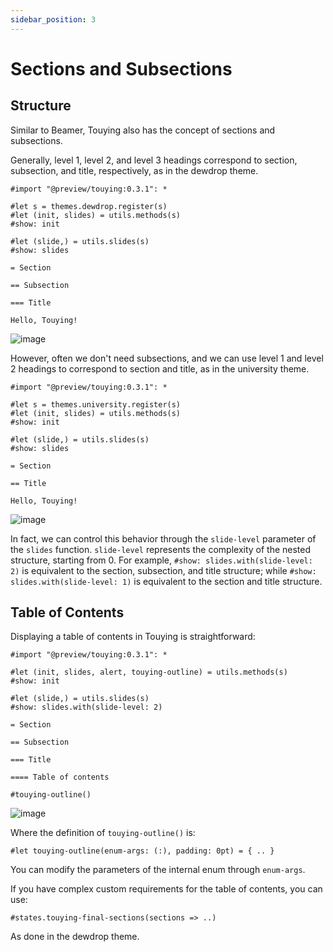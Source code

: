 ```yaml
---
sidebar_position: 3
---
```


# Sections and Subsections

## Structure

Similar to Beamer, Touying also has the concept of sections and subsections.

Generally, level 1, level 2, and level 3 headings correspond to section, subsection, and title, respectively, as in the dewdrop theme.

```typst
#import "@preview/touying:0.3.1": *

#let s = themes.dewdrop.register(s)
#let (init, slides) = utils.methods(s)
#show: init

#let (slide,) = utils.slides(s)
#show: slides

= Section

== Subsection

=== Title

Hello, Touying!
```

![image](https://github.com/touying-typ/touying/assets/34951714/1574e74d-25c1-418f-a84f-b974f42edae5)

However, often we don't need subsections, and we can use level 1 and level 2 headings to correspond to section and title, as in the university theme.

```typst
#import "@preview/touying:0.3.1": *

#let s = themes.university.register(s)
#let (init, slides) = utils.methods(s)
#show: init

#let (slide,) = utils.slides(s)
#show: slides

= Section

== Title

Hello, Touying!
```

![image](https://github.com/touying-typ/touying/assets/34951714/9dd77c98-9c08-4811-872e-092bbdebf394)

In fact, we can control this behavior through the `slide-level` parameter of the `slides` function. `slide-level` represents the complexity of the nested structure, starting from 0. For example, `#show: slides.with(slide-level: 2)` is equivalent to the section, subsection, and title structure; while `#show: slides.with(slide-level: 1)` is equivalent to the section and title structure.

## Table of Contents

Displaying a table of contents in Touying is straightforward:

```typst
#import "@preview/touying:0.3.1": *

#let (init, slides, alert, touying-outline) = utils.methods(s)
#show: init

#let (slide,) = utils.slides(s)
#show: slides.with(slide-level: 2)

= Section

== Subsection

=== Title

==== Table of contents

#touying-outline()
```

![image](https://github.com/touying-typ/touying/assets/34951714/3cc09550-d3cc-40c2-a315-22ca8173798f)

Where the definition of `touying-outline()` is:

```typst
#let touying-outline(enum-args: (:), padding: 0pt) = { .. }
```

You can modify the parameters of the internal enum through `enum-args`.

If you have complex custom requirements for the table of contents, you can use:

```typst
#states.touying-final-sections(sections => ..)
```

As done in the dewdrop theme.